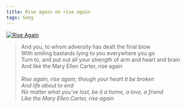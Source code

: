 ```yaml
---
title: Rise again oh rise again
tags: Song
---
```


[![Rise Again](http://img.youtube.com/vi/Fhop5VuLDIQ/0.jpg)](http://www.youtube.com/watch?v=Fhop5VuLDIQ)

>And you, to whom adversity has dealt the final blow<br/>
With smiling bastards lying to you everywhere you go<br/>
Turn to, and put out all your strength of arm and heart and brain<br/>
And like the Mary Ellen Carter, rise again<br/><br/>
>*Rise again, rise again; though your heart it be broken*<br/>
*And life about to end*<br/>
*No matter what you've lost, be it a home, a love, a friend*<br/>
*Like the Mary Ellen Carter, rise again*<br/>
